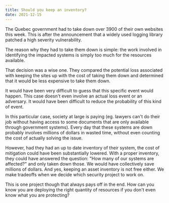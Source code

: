 ```yaml
---
title: Should you keep an inventory?
date: 2021-12-15
---
```


The Quebec government had to take down over 3900 of their own websites this week. This is after the announcement that a widely used logging library patched a high severity vulnerability. 

The reason why they had to take them down is simple: the work involved in identifying the impacted systems is simply too much for the resources available.

That decision was a wise one. They compared the potential loss associated with keeping the sites up with the cost of taking them down and determined that it would be less expensive to take them down. 

It would have been very difficult to guess that this specific event would happen. This case doesn't even involve an actual loss event or an adversary. It would have been difficult to reduce the probability of this kind of event.

In this particular case, society at large is paying (eg. lawyers can't do their job without having access to some documents that are only available through government systems). Every day that these systems are down probably involves millions of dollars in wasted time, without even counting the cost of actually solving the issue.

However, had they had an up to date inventory of their system, the cost of mitigation could have been substantially lowered. With a proper inventory, they could have answered the question: "How many of our systems are affected?" and only taken down those. We would have collectively save millions of dollars. And yes, keeping an asset inventory is not free either. We make tradeoffs when we decide which security project to work on. 

This is one project though that always pays off in the end. How can you know you are deploying the right quantity of resources if you don't even know what you are protecting? 
